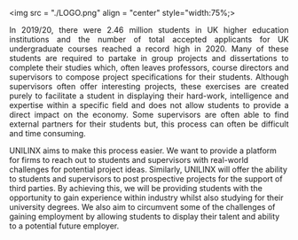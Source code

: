 
<img src = "./LOGO.png" align = "center" style="width:75%;>


<p align="justify">
In 2019/20, there were 2.46 million students in UK higher education institutions and the number of total accepted applicants for UK undergraduate courses reached a record high in 2020. Many of these students are required to partake in group projects and dissertations to complete their studies which, often leaves professors, course directors and supervisors to compose project specifications for their students. Although supervisors often offer interesting projects, these exercises are created purely to facilitate a student in displaying their hard-work, intelligence and expertise within a specific field and does not allow students to provide a direct impact on the economy. Some supervisors are often able to find external partners for their students but, this process can often be difficult and time consuming.

UNILINX aims to make this process easier. We want to provide a platform for firms to reach out to students and supervisors with real-world challenges for potential project ideas. Similarly, UNILINX will offer the ability to students and supervisors to post prospective projects for the support of third parties. By achieving this, we will be providing students with the opportunity to gain experience within industry whilst also studying for their university degrees. We also aim to circumvent some of the challenges of gaining employment by allowing students to display their talent and ability to a potential future employer.
</p>